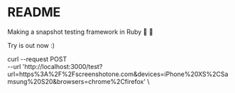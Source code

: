 # README

Making a snapshot testing framework in Ruby 🚀 💎

Try is out now :)

curl --request POST \
 --url 'http://localhost:3000/test?url=https%3A%2F%2Fscreenshotone.com&devices=iPhone%20XS%2CSamsung%20S20&browsers=chrome%2Cfirefox' \
